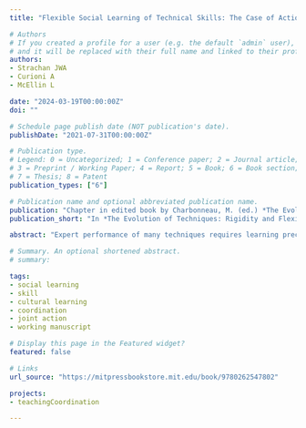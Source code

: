 ```yaml
---
title: "Flexible Social Learning of Technical Skills: The Case of Action Coordination"

# Authors
# If you created a profile for a user (e.g. the default `admin` user), write the username (folder name) here 
# and it will be replaced with their full name and linked to their profile.
authors:
- Strachan JWA
- Curioni A
- McEllin L

date: "2024-03-19T00:00:00Z"
doi: ""

# Schedule page publish date (NOT publication's date).
publishDate: "2021-07-31T00:00:00Z"

# Publication type.
# Legend: 0 = Uncategorized; 1 = Conference paper; 2 = Journal article;
# 3 = Preprint / Working Paper; 4 = Report; 5 = Book; 6 = Book section;
# 7 = Thesis; 8 = Patent
publication_types: ["6"]

# Publication name and optional abbreviated publication name.
publication: "Chapter in edited book by Charbonneau, M. (ed.) *The Evolution of Techniques: Rigidity and Flexibility in Use, Transmission, and Innovation* (Vienna Series in Theoretical Biology). MIT Press"
publication_short: "In *The Evolution of Techniques: Rigidity and Flexibility in Use, Transmission, and Innovation*, (Vienna Series in Theoretical Biology). MIT Press"

abstract: "Expert performance of many techniques requires learning precise motor plans, sophisticated control of the timing and trajectory of one's movements, and careful monitoring and integration of sensory and proprioceptive feedback. However, the cognitive mechanisms responsible for acquiring such skills from others remain elusive in part because of the flexibility with which technical skill transmission occurs: the same skill can be learned under a range of contexts that make substantially different demands of both the learner and model in a social learning interaction. This chapter proposes that in order to explain this flexibility it is important to situate social learning within the context of coordinated social interactions. We demonstrate how existing models of social learning presuppose a unidirectional type of interaction that impose rigidity on the learned behaviour, and discuss how opening up the scope of social learning interactions to incorporate bidirectional information flow between models and learners allows us to draw parallels with the joint action literature on action coordination, which is supported by a suite of flexible, contextually sensitive cognitive and behavioural mechanisms. Considering social learning as a type of action coordination can help to explain both the flexibility and rigidity of technical traditions in a way that is coherent with the anthropological record on complex skill learning."

# Summary. An optional shortened abstract.
# summary: 

tags: 
- social learning
- skill 
- cultural learning
- coordination 
- joint action 
- working manuscript

# Display this page in the Featured widget?
featured: false

# Links
url_source: "https://mitpressbookstore.mit.edu/book/9780262547802"

projects:
- teachingCoordination 

---
```



